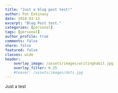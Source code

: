 ```yaml
---
title: "Just a blog post test!"
author: Pat Eskinasy
date: 2018-03-13
excerpt: "Blog Post test."
categories: [personal]
tags: [personal]
author_profile: true
comments: false
share: false
featured: false
classes: wide
header:
    overlay_image: /assets/images/writinghabit.jpg
    overlay_filter: 0.25
    #teaser: /assets/images/dots.jpg
---
```


Just a test
